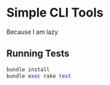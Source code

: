 # Simple CLI Tools

Because I am lazy

## Running Tests

```ruby
bundle install
bundle exec rake test
```
